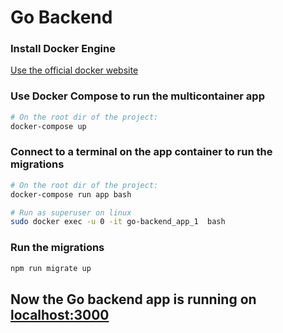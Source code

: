 # Go Backend

### Install Docker Engine

[Use the official docker website](https://docs.docker.com/engine/install/)

### Use Docker Compose to run the multicontainer app

```bash
# On the root dir of the project:
docker-compose up
```

### Connect to a terminal on the app container to run the migrations

```bash
# On the root dir of the project:
docker-compose run app bash

# Run as superuser on linux
sudo docker exec -u 0 -it go-backend_app_1  bash
```

### Run the migrations

```bash
npm run migrate up
```

## Now the Go backend app is running on [localhost:3000](http://localhost:3000)
